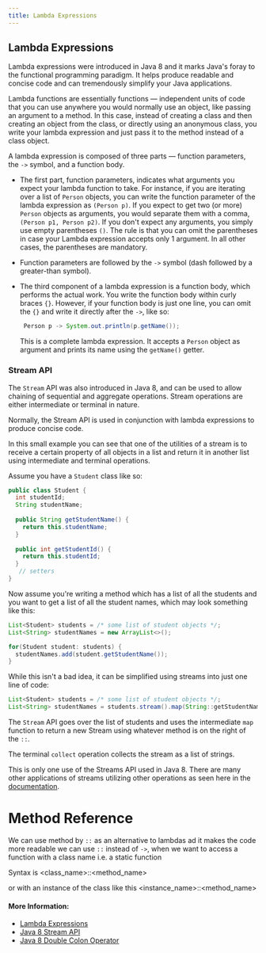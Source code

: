 ```yaml
---
title: Lambda Expressions 
---
```

## Lambda Expressions

Lambda expressions were introduced in Java 8 and it marks Java's foray to the functional programming paradigm. It helps produce readable and concise code and can tremendously simplify your Java applications.

Lambda functions are essentially functions — independent units of code that you can use anywhere you would normally use an object, like passing an argument to a method. In this case, instead of creating a class and then creating an object from the class, or directly using an anonymous class, you write your lambda expression and just pass it to the method instead of a class object.

A lambda expression is composed of three parts — function parameters, the `->` symbol, and a function body.

- The first part, function parameters, indicates what arguments you expect your lambda function to take. For instance, if you are iterating over a list of `Person` objects, you can write the function parameter of the lambda expression as `(Person p)`. If you expect to get two (or more) `Person` objects as arguments, you would separate them with a comma, `(Person p1, Person p2)`. If you don't expect any arguments, you simply use empty parentheses `()`. The rule is that you can omit the parentheses in case your Lambda expression accepts only 1 argument. In all other cases, the parentheses are mandatory.

- Function parameters are followed by the `->` symbol (dash followed by a greater-than symbol).

- The third component of a lambda expression is a function body, which performs the actual work. You write the function body within curly braces `{}`. However, if your function body is just one line, you can omit the `{}` and write it directly after the `->`, like so: 

  ```java
   Person p -> System.out.println(p.getName());
  ```
  This is a complete lambda expression. It accepts a `Person` object as argument and prints its name using the `getName()` getter.

### Stream API

The `Stream` API was also introduced in Java 8, and can be used to allow chaining of sequential and aggregate operations. Stream operations are either intermediate or terminal in nature.

Normally, the Stream API is used in conjunction with lambda expressions to produce concise code.

In this small example you can see that one of the utilities of a stream is to receive a certain property of all objects in a list and return it in another list using intermediate and terminal operations.

Assume you have a `Student` class like so:

```java
public class Student {
  int studentId;
  String studentName;
  
  public String getStudentName() {
    return this.studentName;
  }
  
  public int getStudentId() {
    return this.studentId;
  }
   // setters
}
```

Now assume you're writing a method which has a list of all the students and you want to get a list of all the student names, which may look something like this:

```java
List<Student> students = /* some list of student objects */;
List<String> studentNames = new ArrayList<>();

for(Student student: students) {
  studentNames.add(student.getStudentName());
}
```

While this isn't a bad idea, it can be simplified using streams into just one line of code:

```java
List<Student> students = /* some list of student objects */;
List<String> studentNames = students.stream().map(String::getStudentName).collect(Collectors.toList());
```

The `Stream` API goes over the list of students and uses the intermediate `map` function to return a new Stream using whatever method is on the right of the `::`. 

The terminal `collect` operation collects the stream as a list of strings.

This is only one use of the Streams API used in Java 8. There are many other applications of streams utilizing other operations as seen here in the
 [documentation](https://docs.oracle.com/javase/8/docs/api/java/util/stream/Stream.html).
 
 # Method Reference

We can use method by `::`  as an alternative to lambdas ad it makes the code more readable
we can use `::` instead of `->`, when we want to access a function with a class name i.e. a static function

Syntax is <class_name>::<method_name>

or with an instance of the class like this
<instance_name>::<method_name>


#### More Information:
<!-- Please add any articles you think might be helpful to read before writing the article -->
- [Lambda Expressions](https://docs.oracle.com/javase/tutorial/java/javaOO/lambdaexpressions.html)
- [Java 8 Stream API](https://docs.oracle.com/javase/8/docs/api/java/util/stream/package-summary.html)
- [Java 8 Double Colon Operator](https://www.baeldung.com/java-8-double-colon-operator)
